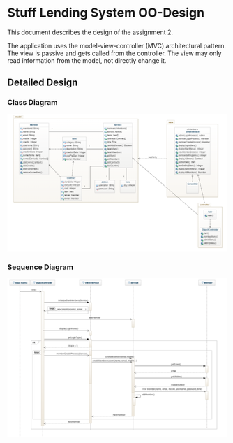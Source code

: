 # Stuff Lending System OO-Design
This document describes the design of the assignment 2.

The application uses the model-view-controller (MVC) architectural pattern. The view is passive and gets called from the controller. The view may only read information from the model, not directly change it.

## Detailed Design
### Class Diagram
![Class diagram](/img/class_diagram.png)

### Sequence Diagram
![Sequence diagram](/img/sequence_diagram.png)